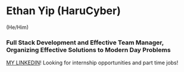 # Ethan Yip (HaruCyber)
(He/Him)
### Full Stack Development and Effective Team Manager, Organizing Effective Solutions to Modern Day Problems
[MY LINKEDIN](https://www.linkedin.com/in/ethan-yip-13646723a/)! Looking for internship opportunities and part time jobs! 

